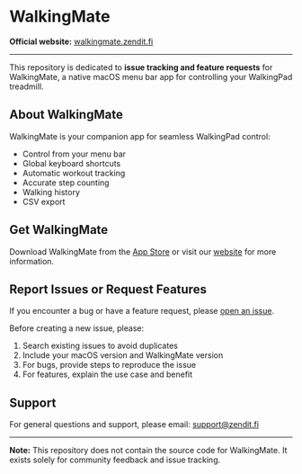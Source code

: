 # WalkingMate

**Official website:** [walkingmate.zendit.fi](https://walkingmate.zendit.fi)

---

This repository is dedicated to **issue tracking and feature requests** for WalkingMate, a native macOS menu bar app for controlling your WalkingPad treadmill.

## About WalkingMate

WalkingMate is your companion app for seamless WalkingPad control:
- Control from your menu bar
- Global keyboard shortcuts
- Automatic workout tracking
- Accurate step counting
- Walking history
- CSV export

## Get WalkingMate

Download WalkingMate from the [App Store](#) or visit our [website](https://walkingmate.zendit.fi) for more information.

## Report Issues or Request Features

If you encounter a bug or have a feature request, please [open an issue](../../issues/new).

Before creating a new issue, please:
1. Search existing issues to avoid duplicates
2. Include your macOS version and WalkingMate version
3. For bugs, provide steps to reproduce the issue
4. For features, explain the use case and benefit

## Support

For general questions and support, please email: support@zendit.fi

---

**Note:** This repository does not contain the source code for WalkingMate. It exists solely for community feedback and issue tracking.
